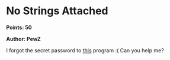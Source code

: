 # No Strings Attached
**Points: 50**

**Author: PewZ**

I forgot the secret password to [this](5929ab905330f77d044662c00e66b5d79eec1e37_checker) program :( Can you help me?
